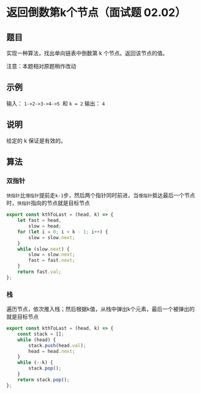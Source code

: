 # 返回倒数第k个节点（面试题 02.02）

## 题目

实现一种算法，找出单向链表中倒数第 k 个节点。返回该节点的值。

注意：本题相对原题稍作改动

## 示例

输入： `1->2->3->4->5 `和 `k = 2`
输出： `4`

## 说明

给定的 k 保证是有效的。

## 算法

### 双指针

`快指针`比`慢指针`提前走`k-1`步，然后两个指针同时前进，当`慢指针`抵达最后一个节点时，`快指针`指向的节点就是目标节点

```js
export const kthToLast = (head, k) => {
	let fast = head,
		slow = head;
	for (let i = 0; i < k - 1; i++) {
		slow = slow.next;
	}
	while (slow.next) {
		slow = slow.next;
		fast = fast.next;
	}
	return fast.val;
};
```

### 栈

遍历节点，依次推入栈；然后根据k值，从栈中弹出k个元素，最后一个被弹出的就是目标节点

```js
export const kthToLast = (head, k) => {
	const stack = [];
	while (head) {
		stack.push(head.val);
		head = head.next;
	}
	while (--k) {
		stack.pop();
	}
	return stack.pop();
};
```